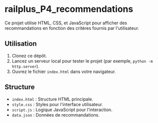 # railplus_P4_recommendations

Ce projet utilise HTML, CSS, et JavaScript pour afficher des recommandations en fonction des critères fournis par l'utilisateur.

## Utilisation
1. Clonez ce dépôt.
2. Lancez un serveur local pour tester le projet (par exemple, `python -m http.server`).
3. Ouvrez le fichier `index.html` dans votre navigateur.

## Structure
- `index.html` : Structure HTML principale.
- `style.css` : Styles pour l'interface utilisateur.
- `script.js` : Logique JavaScript pour l'interaction.
- `data.json` : Données de recommandations.

